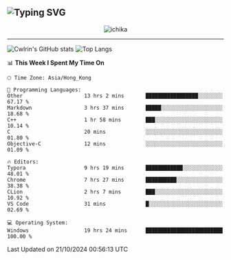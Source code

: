 ![Typing SVG](https://readme-typing-svg.demolab.com?font=Jost&size=24&pause=1000&color=7799EE&vCenter=true&multiline=true&random=false&width=435&height=100&lines=Hi+there;I'm+Sakurakouji+Nanaha;You+can+also+tell+me+Cwlrin%E2%98%86)
---
<p align="center">
  <img src="https://image.cwlrin.wiki/images/2024/06/17/Happy-Birthday2023---.png" alt="ichika" border="0" />
</p>

---
![Cwlrin's GitHub stats](https://github-readme-stats.vercel.app/api?username=cwlrin&show_icons=true&theme=buefy)
![Top Langs](https://github-readme-stats.vercel.app/api/top-langs/?username=cwlrin&layout=compact&hide=html,css)

<!--START_SECTION:waka-->
📊 **This Week I Spent My Time On** 

```text
🕑︎ Time Zone: Asia/Hong_Kong

💬 Programming Languages: 
Other                    13 hrs 2 mins       █████████████████░░░░░░░░   67.17 % 
Markdown                 3 hrs 37 mins       █████░░░░░░░░░░░░░░░░░░░░   18.68 % 
C++                      1 hr 58 mins        ███░░░░░░░░░░░░░░░░░░░░░░   10.14 % 
C                        20 mins             ░░░░░░░░░░░░░░░░░░░░░░░░░   01.80 % 
Objective-C              12 mins             ░░░░░░░░░░░░░░░░░░░░░░░░░   01.09 % 

🔥 Editors: 
Typora                   9 hrs 19 mins       ████████████░░░░░░░░░░░░░   48.01 % 
Chrome                   7 hrs 27 mins       ██████████░░░░░░░░░░░░░░░   38.38 % 
CLion                    2 hrs 7 mins        ███░░░░░░░░░░░░░░░░░░░░░░   10.92 % 
VS Code                  31 mins             █░░░░░░░░░░░░░░░░░░░░░░░░   02.69 % 

💻 Operating System: 
Windows                  19 hrs 24 mins      █████████████████████████   100.00 % 
```


 Last Updated on 21/10/2024 00:56:13 UTC
<!--END_SECTION:waka-->
